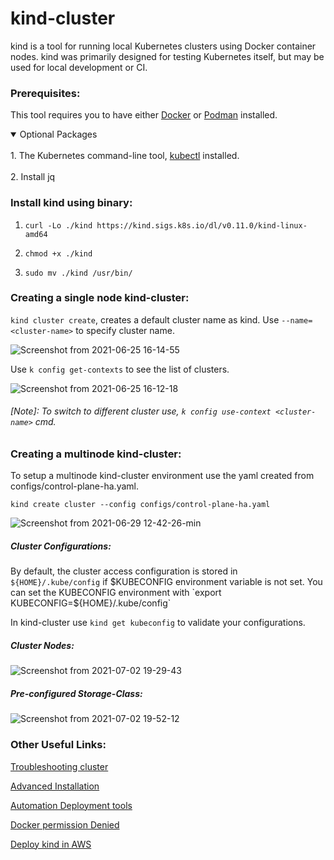 # kind-cluster

kind is a tool for running local Kubernetes clusters using Docker container nodes. kind was primarily designed for testing Kubernetes itself, but may be used for local development or CI.

### Prerequisites:

This tool requires you to have either [Docker](https://docs.docker.com/get-docker/) or [Podman](https://podman.io/getting-started/installation) installed.

<details open>
<summary>Optional Packages</summary>
<br>1. The Kubernetes command-line tool,  <a href="https://kubernetes.io/docs/tasks/tools/">kubectl</a> installed.</br>
<br>2. Install jq </br>
</details>


### Install kind using binary:

1. `curl -Lo ./kind https://kind.sigs.k8s.io/dl/v0.11.0/kind-linux-amd64`

2. `chmod +x ./kind`

3. `sudo mv ./kind /usr/bin/`

### Creating a single node kind-cluster:

  `kind cluster create`, creates a default cluster name as kind. Use `--name=<cluster-name>` to specify cluster name.

  ![Screenshot from 2021-06-25 16-14-55](https://user-images.githubusercontent.com/32717488/123413893-e95c8280-d5d0-11eb-9353-f28f0aa12465.png)


Use `k config get-contexts` to see the list of clusters.

![Screenshot from 2021-06-25 16-12-18](https://user-images.githubusercontent.com/32717488/123413986-f8dbcb80-d5d0-11eb-8e75-664ef7171ebe.png)

###### [Note]: To switch to different cluster use, `k config use-context <cluster-name>` cmd.

### Creating a multinode kind-cluster:

To setup a multinode kind-cluster environment use the yaml created from configs/control-plane-ha.yaml.

`kind create cluster --config configs/control-plane-ha.yaml`

![Screenshot from 2021-06-29 12-42-26-min](https://user-images.githubusercontent.com/32717488/123753676-bc151a80-d8d7-11eb-94f5-e288bf60c98e.png)

##### Cluster Configurations:

By default, the cluster access configuration is stored in `${HOME}/.kube/config` if $KUBECONFIG environment variable is not set. You can set the KUBECONFIG environment with `export KUBECONFIG=${HOME}/.kube/config`

In kind-cluster use `kind get kubeconfig` to validate your configurations.

##### Cluster Nodes:

![Screenshot from 2021-07-02 19-29-43](https://user-images.githubusercontent.com/32717488/124286135-437abc00-db6c-11eb-8cb3-484d99afb61e.png)

##### Pre-configured Storage-Class:

![Screenshot from 2021-07-02 19-52-12](https://user-images.githubusercontent.com/32717488/124289319-cbae9080-db6f-11eb-9a64-d52428573be2.png)



### Other Useful Links:

[Troubleshooting cluster](https://kubernetes.io/docs/tasks/debug-application-cluster/debug-cluster/)

[Advanced Installation](https://pkg.go.dev/sigs.k8s.io/kind)

[Automation Deployment tools](https://spr.com/4-tools-to-automate-kubernetes-cluster-deployments/)

[Docker permission Denied](https://www.digitalocean.com/community/questions/how-to-fix-docker-got-permission-denied-while-trying-to-connect-to-the-docker-daemon-socket)

[Deploy kind in AWS](https://github.com/rustysys-dev/kinp)
